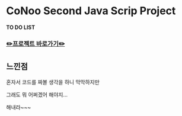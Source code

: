 # CoNoo Second Java Scrip Project

**TO DO LIST**
<br>
### **[✏️프로젝트 바로가기✏️](https://jihyoung-to-do-list.netlify.app/)**

## **느낀점**
혼자서 코드를 짜볼 생각을 하니 막막하지만

그래도 뭐 어쩌겠어 해야지...

해내라~~~
